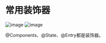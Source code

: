 # 常用装饰器
![image](https://github.com/guozheng07/HarmonyOS/assets/42236890/23de6e10-64c0-43d7-92da-41a04ecac308)
![image](https://github.com/guozheng07/HarmonyOS/assets/42236890/0750c79f-adc9-4ecd-8dee-768b0501ab4c)

@Components、@State、@Entry都是装饰器。

